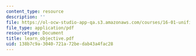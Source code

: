 ```yaml
---
content_type: resource
description: ''
file: https://ol-ocw-studio-app-qa.s3.amazonaws.com/courses/16-01-unified-engineering-i-ii-iii-iv-fall-2005-spring-2006/138b7c9a3040721a72bedab43a4fac28_learn_objective.pdf
file_type: application/pdf
resourcetype: Document
title: learn_objective.pdf
uid: 138b7c9a-3040-721a-72be-dab43a4fac28
---
```

